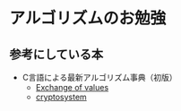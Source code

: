 # アルゴリズムのお勉強

## 参考にしている本

- C言語による最新アルゴリズム事典（初版）
    - [Exchange of values](https://github.com/newnakashima/algorithm/tree/master/exchange-of-values)
    - [cryptosystem](https://github.com/newnakashima/algorithm/tree/master/cryptosystem)
